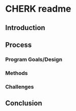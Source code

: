 # CHERK readme
## Introduction
## Process
### Program Goals/Design
### Methods
### Challenges
## Conclusion 
